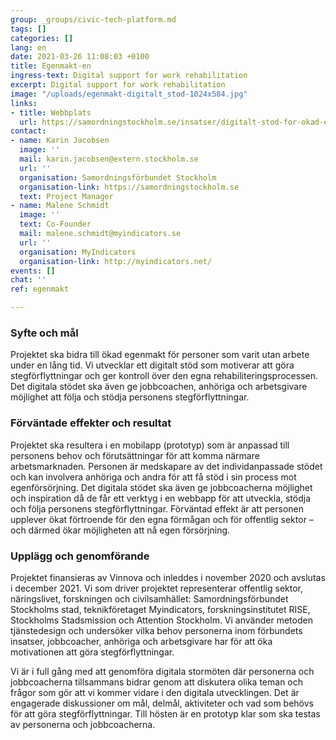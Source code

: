 ```yaml
---
group: _groups/civic-tech-platform.md
tags: []
categories: []
lang: en
date: 2021-03-26 11:08:03 +0100
title: Egenmakt-en
ingress-text: Digital support for work rehabilitation
excerpt: Digital support for work rehabilitation
image: "/uploads/egenmakt-digitalt_stod-1024x584.jpg"
links:
- title: Webbplats
  url: https://samordningstockholm.se/insatser/digitalt-stod-for-okad-egenmakt/
contact:
- name: Karin Jacobsen
  image: ''
  mail: karin.jacobsen@extern.stockholm.se
  url: ''
  organisation: Samordningsförbundet Stockholm
  organisation-link: https://samordningstockholm.se
  text: Project Manager
- name: Malene Schmidt
  image: ''
  text: Co-Founder
  mail: malene.schmidt@myindicators.se
  url: ''
  organisation: MyIndicators
  organisation-link: http://myindicators.net/
events: []
chat: ''
ref: egenmakt

---
```

### Syfte och mål

Projektet ska bidra till ökad egenmakt för personer som varit utan arbete under en lång tid. Vi utvecklar ett digitalt stöd som motiverar att göra stegförflyttningar och ger kontroll över den egna rehabiliteringsprocessen. Det digitala stödet ska även ge jobbcoachen, anhöriga och arbetsgivare möjlighet att följa och stödja personens stegförflyttningar. 

### Förväntade effekter och resultat

Projektet ska resultera i en mobilapp (prototyp) som är anpassad till personens behov och förutsättningar för att komma närmare arbetsmarknaden. Personen är medskapare av det individanpassade stödet och kan involvera anhöriga och andra för att få stöd i sin process mot egenförsörjning. Det digitala stödet ska även ge jobbcoacherna möjlighet och inspiration då de får ett verktyg i en webbapp för att utveckla, stödja och följa personens stegförflyttningar. Förväntad effekt är att personen upplever ökat förtroende för den egna förmågan och för offentlig sektor – och därmed ökar möjligheten att nå egen försörjning.  

### Upplägg och genomförande

Projektet finansieras av Vinnova och inleddes i november 2020 och avslutas i december 2021. Vi som driver projektet representerar offentlig sektor, näringslivet, forskningen och civilsamhället: Samordningsförbundet Stockholms stad, teknikföretaget Myindicators, forskningsinstitutet RISE, Stockholms Stadsmission och Attention Stockholm. Vi använder metoden tjänstedesign och undersöker vilka behov personerna inom förbundets insatser, jobbcoacher, anhöriga och arbetsgivare har för att öka motivationen att göra stegförflyttningar. 

Vi är i full gång med att genomföra digitala stormöten där personerna och jobbcoacherna tillsammans bidrar genom att diskutera olika teman och frågor som gör att vi kommer vidare i den digitala utvecklingen. Det är engagerade diskussioner om mål, delmål, aktiviteter och vad som behövs för att göra stegförflyttningar. Till hösten är en prototyp klar som ska testas av personerna och jobbcoacherna.